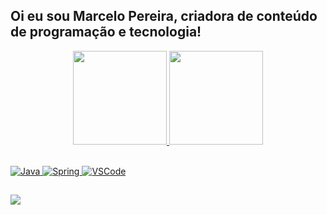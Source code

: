 ## Oi eu sou Marcelo Pereira, criadora de conteúdo de programação e tecnologia!
<div align="center">
  <a href="https://github.com/MARCELO073">
  <img height="150em" src = "https://github-readme-stats.vercel.app/api?username=MARCELO073&show_icons=true&theme=dracula&include_all_commits=true&count_private=true"/>
  <img height="150em" src="https://github-readme-stats.vercel.app/api/top-langs/?username=MARCELO073&layout=compact&langs_count=7&theme=dracula"/>
</div>
<div style="display: inline_block"><br>

   ![Java](https://img.shields.io/badge/-Java-007396?style=flat-square&logo=java)
   ![Spring](https://img.shields.io/badge/-Spring-6DB33F?style=flat-square&logo=spring&logoColor=white)
   ![VSCode](https://img.shields.io/badge/-VSCode-007ACC?style=flat-square&logo=visual-studio-code&logoColor=white)
 
</div>
  
   ##
 
<div> 

  <a href="https://www.linkedin.com/feed/" target="_blank"><img src="https://img.shields.io/badge/-LinkedIn-%230077B5?style=for-the-badge&logo=linkedin&logoColor=white" target="_blank"></a> 
 
</div>
